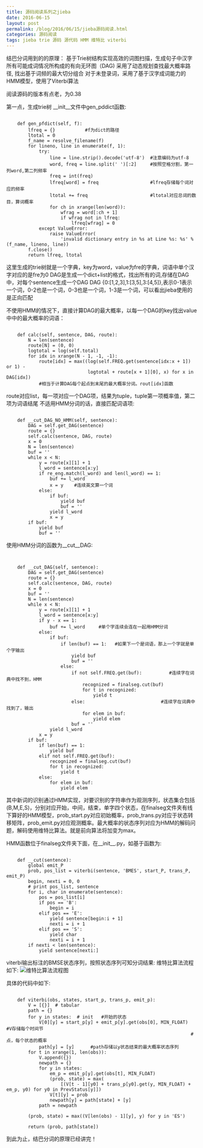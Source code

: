 ```yaml
---
title: 源码阅读系列之jieba
date: 2016-06-15
layout: post
permalink: /blog/2016/06/15/jieba源码阅读.html
categories: 源码阅读
tags: jieba trie 源码 源代码 HMM 维特比 viterbi
---
```


结巴分词用到的的原理：
基于Trie树结构实现高效的词图扫描，生成句子中汉字所有可能成词情况所构成的有向无环图（DAG)
采用了动态规划查找最大概率路径, 找出基于词频的最大切分组合
对于未登录词，采用了基于汉字成词能力的HMM模型，使用了Viterbi算法

阅读源码的版本有点老，为0.38

第一点，生成trie树
__init__文件中gen_pddict函数:

```

    def gen_pfdict(self, f): 
        lfreq = {}           #f为dict的路径
        ltotal = 0 
        f_name = resolve_filename(f)
        for lineno, line in enumerate(f, 1): 
            try:
                line = line.strip().decode('utf-8')  #注意编码为utf-8
                word, freq = line.split(' ')[:2]     #按照空格分割，第一列word,第二列频率
                freq = int(freq)
                lfreq[word] = freq                   #lfreq存储每个词对应的频率
                ltotal += freq                       #ltotal对应总词的数目，算词概率
                for ch in xrange(len(word)):
                    wfrag = word[:ch + 1]
                    if wfrag not in lfreq:
                        lfreq[wfrag] = 0 
            except ValueError:
                raise ValueError(
                    'invalid dictionary entry in %s at Line %s: %s' % (f_name, lineno, line))
        f.close()
        return lfreq, ltotal
```

这里生成的trie树就是一个字典，key为word，value为fre的字典，词语中单个汉字对应的是fre为0
DAG是生成一个dict+list的格式，找出所有的词,存储在DAG中，对每个sentence生成一个DAG
DAG {0:[1,2,3],1:[3,5],3:[4,5]},表示0-1表示一个词，0-2也是一个词，0-3也是一个词，1-3是一个词，可以看出jieba使用的是正向匹配

不使用HMM的情况下，直接计算DAG的最大概率，以每一个DAG的key找出value中中的最大概率的词语：

```
    
    def calc(self, sentence, DAG, route):
        N = len(sentence)
        route[N] = (0, 0)
        logtotal = log(self.total)
        for idx in xrange(N - 1, -1, -1):
            route[idx] = max((log(self.FREQ.get(sentence[idx:x + 1]) or 1) -
                              logtotal + route[x + 1][0], x) for x in DAG[idx])
            #相当于计算DAG每个起点到末尾的最大概率分词。rout[idx]函数

```
route对应list，每一项对应一个DAG项，结果为tuple，tuple第一项概率值，第二项为词语结尾
不适用HMM分词的话，直接匹配词语项:

```

    def __cut_DAG_NO_HMM(self, sentence):
        DAG = self.get_DAG(sentence)
        route = {}
        self.calc(sentence, DAG, route)
        x = 0
        N = len(sentence)
        buf = ''
        while x < N:
            y = route[x][1] + 1
            l_word = sentence[x:y]
            if re_eng.match(l_word) and len(l_word) == 1:
                buf += l_word
                x = y    #连续英文算一个词
            else:
                if buf:
                    yield buf
                    buf = ''
                yield l_word
                x = y
        if buf:
            yield buf
            buf = ''
```


使用HMM分词的函数为\_\_cut\_\_DAG:

```


    def __cut_DAG(self, sentence):
        DAG = self.get_DAG(sentence)
        route = {}
        self.calc(sentence, DAG, route)
        x = 0
        buf = ''
        N = len(sentence)
        while x < N:
            y = route[x][1] + 1
            l_word = sentence[x:y]
            if y - x == 1:
                buf += l_word     #单个字连续会连在一起用HMM分词
            else:
                if buf:
                    if len(buf) == 1:   #如果下一个是词语，那上一个字就是单个字输出
                        yield buf
                        buf = ''
                    else:
                        if not self.FREQ.get(buf):          #连续字在词典中找不到，HMM
                            recognized = finalseg.cut(buf) 
                            for t in recognized:
                                yield t
                        else:                            #连续字在词典中找到了，输出
                            for elem in buf:
                                yield elem
                        buf = ''
                yield l_word
            x = y
        if buf:
            if len(buf) == 1:
                yield buf
            elif not self.FREQ.get(buf):
                recognized = finalseg.cut(buf)
                for t in recognized:
                    yield t
            else:
                for elem in buf:
                    yield elem

```

其中新词的识别通过HMM实现，对要识别的字符串作为观测序列，状态集合包括(B,M,E,S)，分别对应开始，中间，结束，单字四个状态，在finalseg文件夹有线下算好的HMM模型，prob_start.py对应初始概率，prob_trans.py对应于状态转移矩阵，prob_emit.py对应观测概率。最大概率的状态序列对应为HMM的解码问题，解码使用维特比算法。就是前向算法将加变为max。



HMM函数位于finalseg文件夹下面，在__init__.py，如基于函数为:
```

    def __cut(sentence):
        global emit_P
        prob, pos_list = viterbi(sentence, 'BMES', start_P, trans_P, emit_P)
        begin, nexti = 0, 0
        # print pos_list, sentence
        for i, char in enumerate(sentence):
            pos = pos_list[i]
            if pos == 'B':
                begin = i 
            elif pos == 'E':
                yield sentence[begin:i + 1]
                nexti = i + 1 
            elif pos == 'S':
                yield char
                nexti = i + 1 
        if nexti < len(sentence):
            yield sentence[nexti:]
```

viterbi输出标注的BMSE状态序列，按照状态序列可知分词结果:
维特比算法流程如下:
![维特比算法流程图](http://superashan.github.io/images/jieba/vterbi_01.png)

具体的代码中如下:

```

    def viterbi(obs, states, start_p, trans_p, emit_p):
        V = [{}]  # tabular
        path = {}
        for y in states:  # init   #开始的状态
            V[0][y] = start_p[y] + emit_p[y].get(obs[0], MIN_FLOAT)  #V存储每个时间节                    
                                                                    #点，每个状态的概率
            path[y] = [y]      #path存储以y状态结束的最大概率状态序列
        for t in xrange(1, len(obs)):
            V.append({})
            newpath = {}
            for y in states:
                em_p = emit_p[y].get(obs[t], MIN_FLOAT)
                (prob, state) = max(
                    [(V[t - 1][y0] + trans_p[y0].get(y, MIN_FLOAT) + em_p, y0) for y0 in PrevStatus[y]])
                V[t][y] = prob
                newpath[y] = path[state] + [y] 
            path = newpath

        (prob, state) = max((V[len(obs) - 1][y], y) for y in 'ES')

        return (prob, path[state])
```

到此为止，结巴分词的原理已经讲完！